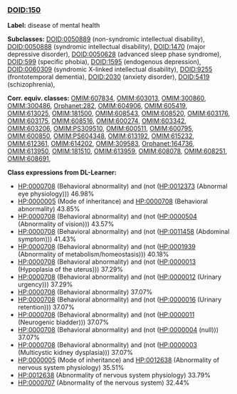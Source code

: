 
### [DOID:150](http://purl.obolibrary.org/obo/DOID_150)
**Label:** disease of mental health

**Subclasses:** [DOID:0050889](http://purl.obolibrary.org/obo/DOID_0050889) (non-syndromic intellectual disability), [DOID:0050888](http://purl.obolibrary.org/obo/DOID_0050888) (syndromic intellectual disability), [DOID:1470](http://purl.obolibrary.org/obo/DOID_1470) (major depressive disorder), [DOID:0050628](http://purl.obolibrary.org/obo/DOID_0050628) (advanced sleep phase syndrome), [DOID:599](http://purl.obolibrary.org/obo/DOID_599) (specific phobia), [DOID:1595](http://purl.obolibrary.org/obo/DOID_1595) (endogenous depression), [DOID:0060309](http://purl.obolibrary.org/obo/DOID_0060309) (syndromic X-linked intellectual disability), [DOID:9255](http://purl.obolibrary.org/obo/DOID_9255) (frontotemporal dementia), [DOID:2030](http://purl.obolibrary.org/obo/DOID_2030) (anxiety disorder), [DOID:5419](http://purl.obolibrary.org/obo/DOID_5419) (schizophrenia), 

**Corr. equiv. classes:** [OMIM:607834](http://purl.obolibrary.org/obo/OMIM_607834), [OMIM:603013](http://purl.obolibrary.org/obo/OMIM_603013), [OMIM:300860](http://purl.obolibrary.org/obo/OMIM_300860), [OMIM:300486](http://purl.obolibrary.org/obo/OMIM_300486), [Orphanet:282](http://www.orpha.net/ORDO/Orphanet_282), [OMIM:604906](http://purl.obolibrary.org/obo/OMIM_604906), [OMIM:605419](http://purl.obolibrary.org/obo/OMIM_605419), [OMIM:613025](http://purl.obolibrary.org/obo/OMIM_613025), [OMIM:181500](http://purl.obolibrary.org/obo/OMIM_181500), [OMIM:608543](http://purl.obolibrary.org/obo/OMIM_608543), [OMIM:608520](http://purl.obolibrary.org/obo/OMIM_608520), [OMIM:603176](http://purl.obolibrary.org/obo/OMIM_603176), [OMIM:603175](http://purl.obolibrary.org/obo/OMIM_603175), [OMIM:608516](http://purl.obolibrary.org/obo/OMIM_608516), [OMIM:600274](http://purl.obolibrary.org/obo/OMIM_600274), [OMIM:603342](http://purl.obolibrary.org/obo/OMIM_603342), [OMIM:603206](http://purl.obolibrary.org/obo/OMIM_603206), [OMIM:PS309510](http://purl.obolibrary.org/obo/OMIM_PS309510), [OMIM:600511](http://purl.obolibrary.org/obo/OMIM_600511), [OMIM:600795](http://purl.obolibrary.org/obo/OMIM_600795), [OMIM:600850](http://purl.obolibrary.org/obo/OMIM_600850), [OMIM:PS604348](http://purl.obolibrary.org/obo/OMIM_PS604348), [OMIM:613192](http://purl.obolibrary.org/obo/OMIM_613192), [OMIM:615232](http://purl.obolibrary.org/obo/OMIM_615232), [OMIM:612361](http://purl.obolibrary.org/obo/OMIM_612361), [OMIM:614202](http://purl.obolibrary.org/obo/OMIM_614202), [OMIM:309583](http://purl.obolibrary.org/obo/OMIM_309583), [Orphanet:164736](http://www.orpha.net/ORDO/Orphanet_164736), [OMIM:613950](http://purl.obolibrary.org/obo/OMIM_613950), [OMIM:181510](http://purl.obolibrary.org/obo/OMIM_181510), [OMIM:613959](http://purl.obolibrary.org/obo/OMIM_613959), [OMIM:608078](http://purl.obolibrary.org/obo/OMIM_608078), [OMIM:608251](http://purl.obolibrary.org/obo/OMIM_608251), [OMIM:608691](http://purl.obolibrary.org/obo/OMIM_608691), 

**Class expressions from DL-Learner:**

- [HP:0000708](http://purl.obolibrary.org/obo/HP_0000708) (Behavioral abnormality) and (not ([HP:0012373](http://purl.obolibrary.org/obo/HP_0012373) (Abnormal eye physiology))) 46.98%
- [HP:0000005](http://purl.obolibrary.org/obo/HP_0000005) (Mode of inheritance) and [HP:0000708](http://purl.obolibrary.org/obo/HP_0000708) (Behavioral abnormality) 43.85%
- [HP:0000708](http://purl.obolibrary.org/obo/HP_0000708) (Behavioral abnormality) and (not ([HP:0000504](http://purl.obolibrary.org/obo/HP_0000504) (Abnormality of vision))) 43.57%
- [HP:0000708](http://purl.obolibrary.org/obo/HP_0000708) (Behavioral abnormality) and (not ([HP:0011458](http://purl.obolibrary.org/obo/HP_0011458) (Abdominal symptom))) 41.43%
- [HP:0000708](http://purl.obolibrary.org/obo/HP_0000708) (Behavioral abnormality) and (not ([HP:0001939](http://purl.obolibrary.org/obo/HP_0001939) (Abnormality of metabolism/homeostasis))) 40.18%
- [HP:0000708](http://purl.obolibrary.org/obo/HP_0000708) (Behavioral abnormality) and (not ([HP:0000013](http://purl.obolibrary.org/obo/HP_0000013) (Hypoplasia of the uterus))) 37.29%
- [HP:0000708](http://purl.obolibrary.org/obo/HP_0000708) (Behavioral abnormality) and (not ([HP:0000012](http://purl.obolibrary.org/obo/HP_0000012) (Urinary urgency))) 37.29%
- [HP:0000708](http://purl.obolibrary.org/obo/HP_0000708) (Behavioral abnormality) 37.07%
- [HP:0000708](http://purl.obolibrary.org/obo/HP_0000708) (Behavioral abnormality) and (not ([HP:0000016](http://purl.obolibrary.org/obo/HP_0000016) (Urinary retention))) 37.07%
- [HP:0000708](http://purl.obolibrary.org/obo/HP_0000708) (Behavioral abnormality) and (not ([HP:0000011](http://purl.obolibrary.org/obo/HP_0000011) (Neurogenic bladder))) 37.07%
- [HP:0000708](http://purl.obolibrary.org/obo/HP_0000708) (Behavioral abnormality) and (not ([HP:0000004](http://purl.obolibrary.org/obo/HP_0000004) (null))) 37.07%
- [HP:0000708](http://purl.obolibrary.org/obo/HP_0000708) (Behavioral abnormality) and (not ([HP:0000003](http://purl.obolibrary.org/obo/HP_0000003) (Multicystic kidney dysplasia))) 37.07%
- [HP:0000005](http://purl.obolibrary.org/obo/HP_0000005) (Mode of inheritance) and [HP:0012638](http://purl.obolibrary.org/obo/HP_0012638) (Abnormality of nervous system physiology) 35.51%
- [HP:0012638](http://purl.obolibrary.org/obo/HP_0012638) (Abnormality of nervous system physiology) 33.79%
- [HP:0000707](http://purl.obolibrary.org/obo/HP_0000707) (Abnormality of the nervous system) 32.44%


